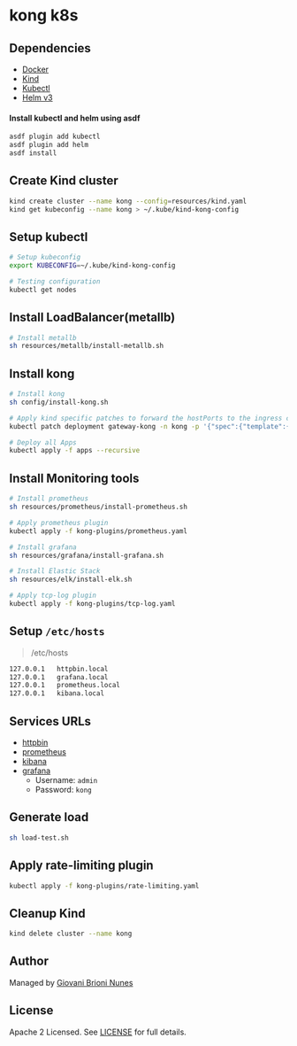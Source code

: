 # kong k8s

## Dependencies

- [Docker](https://docs.docker.com/engine/install/)
- [Kind](https://kind.sigs.k8s.io/docs/user/quick-start/#installation)
- [Kubectl](https://kubernetes.io/docs/tasks/tools/)
- [Helm v3](https://helm.sh/docs/intro/install/)


#### Install kubectl and helm using asdf

```bash
asdf plugin add kubectl
asdf plugin add helm
asdf install
```

## Create Kind cluster

```bash
kind create cluster --name kong --config=resources/kind.yaml
kind get kubeconfig --name kong > ~/.kube/kind-kong-config
```

## Setup kubectl

```bash
# Setup kubeconfig
export KUBECONFIG=~/.kube/kind-kong-config

# Testing configuration
kubectl get nodes
```

## Install LoadBalancer(metallb)

```bash
# Install metallb
sh resources/metallb/install-metallb.sh
```

## Install kong

```bash
# Install kong
sh config/install-kong.sh

# Apply kind specific patches to forward the hostPorts to the ingress controller
kubectl patch deployment gateway-kong -n kong -p '{"spec":{"template":{"spec":{"containers":[{"name":"proxy","ports":[{"containerPort":8000,"hostPort":80,"name":"proxy","protocol":"TCP"},{"containerPort":8443,"hostPort":43,"name":"proxy-ssl","protocol":"TCP"}]}],"nodeSelector":{"ingress-ready":"true"},"tolerations":[{"key":"node-role.kubernetes.io/control-plane","operator":"Equal","effect":"NoSchedule"},{"key":"node-role.kubernetes.io/master","operator":"Equal","effect":"NoSchedule"}]}}}}'
```

```bash
# Deploy all Apps
kubectl apply -f apps --recursive
```
## Install Monitoring tools

```bash
# Install prometheus
sh resources/prometheus/install-prometheus.sh

# Apply prometheus plugin
kubectl apply -f kong-plugins/prometheus.yaml

# Install grafana
sh resources/grafana/install-grafana.sh

# Install Elastic Stack
sh resources/elk/install-elk.sh

# Apply tcp-log plugin
kubectl apply -f kong-plugins/tcp-log.yaml
```

## Setup `/etc/hosts`

> /etc/hosts
```bash
127.0.0.1	httpbin.local
127.0.0.1	grafana.local
127.0.0.1	prometheus.local
127.0.0.1   kibana.local
```

## Services URLs

- [httpbin](http://httpbin.local)
- [prometheus](http://prometheus.local)
- [kibana](http://kibana.local)
- [grafana](http://grafana.local)
    - Username: `admin`
    - Password: `kong`


## Generate load

```bash
sh load-test.sh
```

## Apply rate-limiting plugin

```bash
kubectl apply -f kong-plugins/rate-limiting.yaml
```
## Cleanup Kind

```bash
kind delete cluster --name kong
```

## Author

Managed by [Giovani Brioni Nunes](https://github.com/giovanibrioni)

## License

Apache 2 Licensed. See [LICENSE](https://github.com/giovanibrioni/kong-k8s/blob/master/LICENSE) for full details.